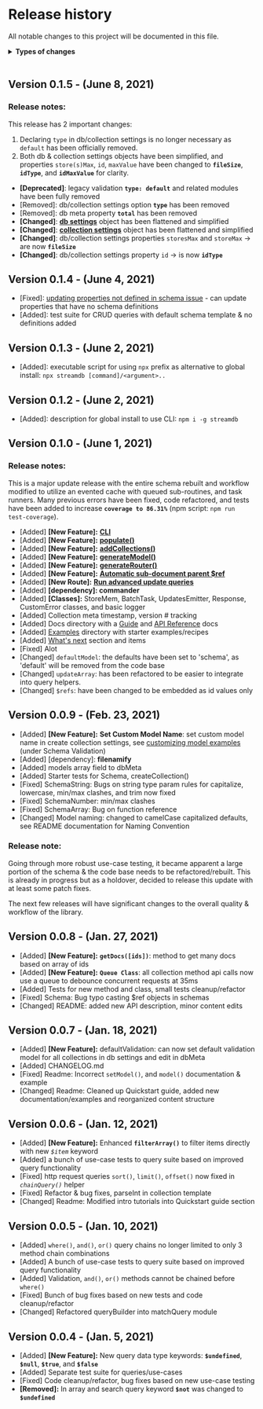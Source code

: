 # Release history  

All notable changes to this project will be documented in this file.  

<details>
<summary><strong>Types of changes</strong></summary>

<ul>
    <li><code>Added</code> for new features.</li>
    <li><code>Changed</code> for changes in existing functionality.</li>
    <li><code>Deprecated</code> for soon-to-be removed features.</li>
    <li><code>Removed</code> for now removed features.</li>
    <li><code>Fixed</code> for any bug fixes.</li>
    <li><code>Security</code> in case of vulnerabilities.</li>
</ul>

</details>
<br>

## Version 0.1.5  - (June 8, 2021)

### Release notes:

This release has 2 important changes: 

1. Declaring ``type`` in db/collection settings is no longer necessary as ``default`` has been officially removed.
2. Both db & collection settings objects have been simplified, and properties ``store(s)Max``, ``id``, ``maxValue`` have been changed to **``fileSize``**, **``idType``**, and **``idMaxValue``** for clarity.

- **[Deprecated]**: legacy validation **`type: default`** and related modules have been fully removed
- [Removed]: db/collection settings option **`type`** has been removed
- [Removed]: db meta property **`total`** has been removed
- **[Changed]**: **[db settings](api.md#db-settings-options)** object has been flattened and simplified
- **[Changed]**: **[collection settings](api.md#collection-settings-options)** object has been flattened and simplified
- **[Changed]**: db/collection settings properties `storesMax` and `storeMax` -> are now **`fileSize`**
- **[Changed]**: db/collection settings property `id` -> is now **`idType`**


## Version 0.1.4  - (June 4, 2021)

- [Fixed]: [updating properties not defined in schema issue](https://github.com/fabiantoth/streamdb/issues/14#issue-911237140) - can update properties that have no schema definitions
- [Added]: test suite for CRUD queries with default schema template & no definitions added


## Version 0.1.3  - (June 2, 2021)

- [Added]: executable script for using `npx` prefix as alternative to global install: `npx streamdb [command]/<argument>..`


## Version 0.1.2  - (June 2, 2021)

- [Added]: description for global install to use CLI: `npm i -g streamdb`


## Version 0.1.0  - (June 1, 2021)

### Release notes:

This is a major update release with the entire schema rebuilt and workflow modified to utilize an evented cache with queued sub-routines, and task runners. Many previous errors have been fixed, code refactored, and tests have been added to increase **`coverage to 86.31%`** (npm script: `npm run test-coverage`).

- [Added] **[New Feature]:** **[CLI](docs/guide.md#6-cli)**
- [Added] **[New Feature]:** **[populate()](docs/api.md#populatearr)**
- [Added] **[New Feature]:** **[addCollections()](docs/api.md#dbaddcollectionscolnames-settings)**
- [Added] **[New Feature]:** **[generateModel()](docs/api.md#generatemodel)**
- [Added] **[New Feature]:** **[generateRouter()](docs/api.md#generaterouter)**
- [Added] **[New Feature]:** **[Automatic sub-document parent $ref](docs/guide.md#7-document-relationships)**
- [Added] **[New Route]:** **[Run advanced update queries](docs/guide.md#34-update-queries)**
- [Added] **[dependency]: commander**
- [Added] **[Classes]:** StoreMem, BatchTask, UpdatesEmitter, Response, CustomError classes, and basic logger
- [Added] Collection meta timestamp, version # tracking
- [Added] Docs directory with a [Guide](docs/guide.md) and [API Reference](docs/api.md) docs
- [Added] [Examples](examples) directory with starter examples/recipes
- [Added] [What's next](README.md#whats-next) section and items
- [Fixed] Alot
- [Changed] `defaultModel`: the defaults have been set to 'schema', as 'default' will be removed from the code base
- [Changed] `updateArray`: has been refactored to be easier to integrate into query helpers.
- [Changed] `$refs`: have been changed to be embedded as id values only

## Version 0.0.9  - (Feb. 23, 2021)

- [Added] **[New Feature]:** **Set Custom Model Name**: set custom model name in create collection settings, see <a href="README.md#customizing-the-validation-model">customizing model examples</a> (under Schema Validation)
- [Added] [dependency]: **filenamify**
- [Added] models array field to dbMeta
- [Added] Starter tests for Schema, createCollection()
- [Fixed] SchemaString: Bugs on string type param rules for capitalize, lowercase, min/max clashes, and trim now fixed
- [Fixed] SchemaNumber: min/max clashes
- [Fixed] SchemaArray: Bug on function reference
- [Changed] Model naming: changed to camelCase capitalized defaults, see README documentation for Naming Convention
 
### Release note:

Going through more robust use-case testing, it became apparent a large portion of the schema & the code base needs to be refactored/rebuilt. This is already in progress but as a holdover, decided to release this update with at least some patch fixes.

The next few releases will have significant changes to the overall quality & workflow of the library.

## Version 0.0.8  - (Jan. 27, 2021)

- [Added] **[New Feature]:** **`getDocs([ids])`**: method to get many docs based on array of ids
- [Added] **[New Feature]:** **`Queue Class`**: all collection method api calls now use a queue to debounce concurrent requests at 35ms
- [Added] Tests for new method and class, small tests cleanup/refactor
- [Fixed] Schema: Bug typo casting $ref objects in schemas
- [Changed] README: added new API description, minor content edits 


## Version 0.0.7  - (Jan. 18, 2021)

- [Added] **[New Feature]:** defaultValidation: can now set default validation model for all collections in db settings and edit in dbMeta
- [Added] CHANGELOG.md 
- [Fixed] Readme: Incorrect `setModel()`, and `model()` documentation & example
- [Changed] Readme: Cleaned up Quickstart guide, added new documentation/examples and reorganized content structure 


## Version 0.0.6  - (Jan. 12, 2021)

- [Added] **[New Feature]:** Enhanced **`filterArray()`** to filter items directly with new *`$item`* keyword
- [Added] a bunch of use-case tests to query suite based on improved query functionality
- [Fixed] http request queries `sort()`, `limit()`, `offset()` now fixed in *`chainQuery()`* helper
- [Fixed] Refactor & bug fixes, parseInt in collection template
- [Changed] Readme: Modified intro tutorials into Quickstart guide section


## Version 0.0.5  - (Jan. 10, 2021)

- [Added] `where()`, `and()`, `or()` query chains no longer limited to only 3 method chain combinations
- [Added] A bunch of use-case tests to query suite based on improved query functionality
- [Added] Validation, `and()`, `or()` methods cannot be chained before `where()`
- [Fixed] Bunch of bug fixes based on new tests and code cleanup/refactor
- [Changed] Refactored queryBuilder into matchQuery module


## Version 0.0.4  - (Jan. 5, 2021)

- [Added] **[New Feature]:** New query data type keywords: **`$undefined`**, **`$null`**, **`$true`**, and  **`$false`**
- [Added] Separate test suite for queries/use-cases
- [Fixed] Code cleanup/refactor, bug fixes based on new use-case testing
- **[Removed]:** In array and search query keyword **`$not`** was changed to **`$undefined`**
